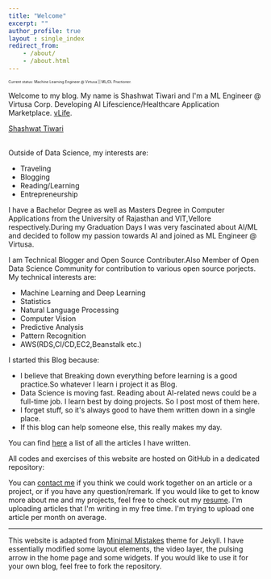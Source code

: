 ```yaml
---
title: "Welcome"
excerpt: ""
author_profile: true
layout : single_index
redirect_from: 
    - /about/
    - /about.html
---
```


<p style="font-size:0.5em">Current status: Machine Learning Engineer @ Virtusa || ML/DL Practioner.</p>

Welcome to my blog. My name is Shashwat Tiwari and I'm a ML Engineer @ Virtusa Corp. Developing AI Lifescience/Healthcare Application Marketplace. [vLife](https://virtusa.com/vlife).

<script type="text/javascript" src="https://platform.linkedin.com/badges/js/profile.js" async defer></script>

<div class="LI-profile-badge"  data-version="v1" data-size="medium" data-locale="en_US" data-type="horizontal" data-theme="light" data-vanity="shashwat-tiwari"><a class="LI-simple-link" href='https://in.linkedin.com/in/shashwat-tiwari?trk=profile-badge'>Shashwat Tiwari</a></div>

<br>

Outside of Data Science, my interests are:
- Traveling 
- Blogging
- Reading/Learning
- Entrepreneurship

I have a Bachelor Degree as well as  Masters Degree in Computer Applications from the University of Rajasthan and VIT,Vellore respectively.During my Graduation Days I was very fascinated about AI/ML and decided to follow my passion towards AI and joined as ML Engineer @ Virtusa.

I am Technical Blogger and Open Source Contributer.Also Member of Open Data Science Community for contribution to various open source porjects.
 My technical interests are:
- Machine Learning and Deep Learning
- Statistics
- Natural Language Processing
- Computer Vision
- Predictive Analysis
- Pattern Recognition
- AWS(RDS,CI/CD,EC2,Beanstalk etc.)

I started this Blog because:
- I believe that  Breaking down everything before learning is a good practice.So whatever I learn i project it as Blog.
- Data Science is moving fast. Reading about AI-related news could be a full-time job. I learn best by doing projects. So I post most of them here.
- I forget stuff, so it's always good to have them written down in a single place.
- If this blog can help someone else, this really makes my day.

You can find [here](https://shashwatt.github.io/blog/) a list of all the articles I have written.

All codes and exercises of this website are hosted on GitHub in a dedicated repository:

<div class="github-card" data-github="shashwatwork" data-width="100%" data-height="" data-theme="default"></div>
<script src="//cdn.jsdelivr.net/github-cards/latest/widget.js"></script>

You can [contact me](mailto:stiwari2719n@gmail.com) if you think we could work together on an article or a project, or if you have any question/remark. If you would like to get to know more about me and my projects, feel free to check out my [resume](https://shashwatt.github.io/assets/files/CV.pdf). I'm uploading articles that I'm writing in my free time. I'm trying to upload one article per month on average.

<hr>

This website is adapted from [Minimal Mistakes](https://github.com/mmistakes/minimal-mistakes) theme for Jekyll. I have essentially modified some layout elements, the video layer, the pulsing arrow in the home page and some widgets. If you would like to use it for your own blog, feel free to fork the repository.